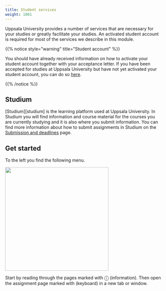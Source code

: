 ```yaml
---
title: Student services
weight: 1001
---
```


Uppsala University provides a number of services that are necessary for your
studies or greatly facilitate your studies. An activated student account is
required for most of the services we describe in this module.

{{% notice style="warning" title="Student account" %}}

You should have already received information on how to activate your student
account together with your acceptance letter. If you have been accepted for
studies at Uppsala University but have not yet activated your student account,
you can do so [here][activate].

[activate]: https://konto.weblogin.uu.se/index-en.html 

{{% /notice %}}

## Studium

[Studium][studium] is the learning platform used at Uppsala University. In Studium you
will find information and course material for the courses you are currently
studying and it is also where you submit information. You can find more
information about how to submit assignments in Studium on the [Submission and
deadlines](../submission-and-deadlines) page.

## Get started

To the left you find the following menu. 

<img src="/images/studenttjanster/studenttjanster_index.png" style="width:333px"/>

Start by reading through the pages marked with &#9432; (information). Then open the
assignment page marked with <i
class="far fa-keyboard"></i> (keyboard) in a new tab or window.

